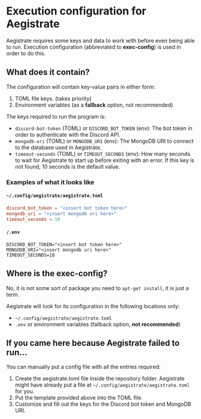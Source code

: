 # Execution configuration for Aegistrate

Aegistrate requires some keys and data to work with before even being able to run.
Execution configuration (abbreviated to **exec-config**) is used in order to do this.

## What does it contain?

The configuration will contain key-value pairs in either form:
1. TOML file keys. (takes priority)
2. Environment variables (as a **fallback** option, not recommended)

The keys required to run the program is:
- `discord-bot-token` (TOML) or `DISCORD_BOT_TOKEN` (env): The bot token in order to authenticate with the Discord API.
- `mongodb-uri` (TOML) or `MONGODB_URI` (env): The MongoDB URI to connect to the database used in Aegistrate.
- `timeout-seconds` (TOML) or `TIMEOUT_SECONDS` (env): How many seconds to wait for Aegistrate to start up before exiting with an error. If this key is not found, 10 seconds is the default value.

### Examples of what it looks like

#### `~/.config/aegistrate/aegistrate.toml`

```toml
discord_bot_token = "<insert bot token here>"
mongodb_uri = "<insert mongodb uri here>"
timeout_seconds = 10
```

#### `/.env`

```env
DISCORD_BOT_TOKEN="<insert bot token here>"
MONGODB_URI="<insert mongodb uri here>"
TIMEOUT_SECONDS=10
```

## Where is the exec-config?

No, it is not some sort of package you need to `apt-get install`, it is just a term.

Aegistrate will look for its configuration in the following locations only:
- `~/.config/aegistrate/aegistrate.toml`
- `.env` or environment variables (fallback option, **not recommended**)

## If you came here because Aegistrate failed to run...

You can manually put a config file with all the entries required:
1. Create the aegistrate.toml file inside the repository folder. Aegistrate might have already put a file at `~/.config/aegistrate/aegistrate.toml` for you.
2. Put the template provided above into the TOML file.
3. Customize and fill out the keys for the Discord bot token and MongoDB URI.